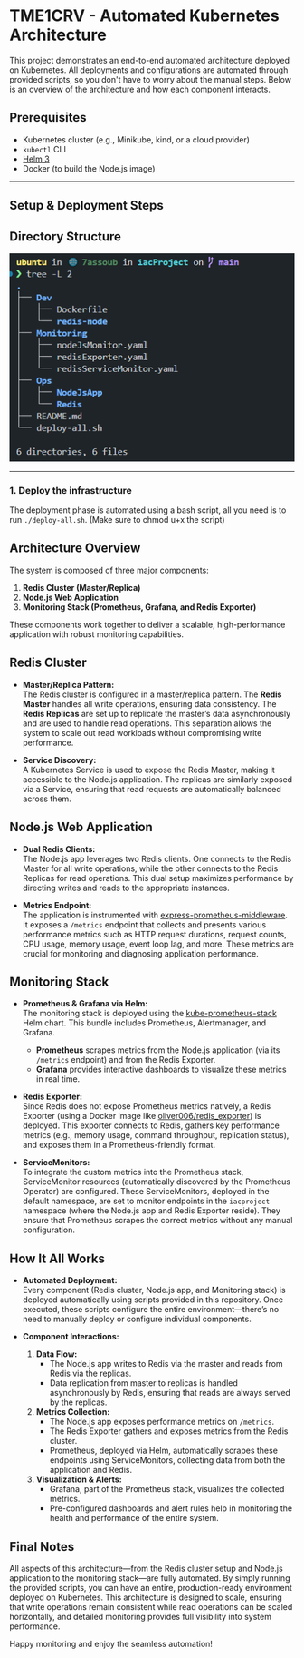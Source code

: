 # TME1CRV - Automated Kubernetes Architecture

This project demonstrates an end-to-end automated architecture deployed on Kubernetes. All deployments and configurations are automated through provided scripts, so you don't have to worry about the manual steps. Below is an overview of the architecture and how each component interacts.


## Prerequisites

- Kubernetes cluster (e.g., Minikube, kind, or a cloud provider)
- `kubectl` CLI
- [Helm 3](https://helm.sh/docs/intro/install/)
- Docker (to build the Node.js image)

---

## Setup & Deployment Steps

## Directory Structure

![alt text](image.png)


---

### 1. Deploy the infrastructure

The deployment phase is automated using a bash script, all you need is to run `./deploy-all.sh`. (Make sure to chmod u+x the script)

## Architecture Overview

The system is composed of three major components:

1. **Redis Cluster (Master/Replica)**
2. **Node.js Web Application**
3. **Monitoring Stack (Prometheus, Grafana, and Redis Exporter)**

These components work together to deliver a scalable, high-performance application with robust monitoring capabilities.

## Redis Cluster

- **Master/Replica Pattern:**  
  The Redis cluster is configured in a master/replica pattern. The **Redis Master** handles all write operations, ensuring data consistency. The **Redis Replicas** are set up to replicate the master’s data asynchronously and are used to handle read operations. This separation allows the system to scale out read workloads without compromising write performance.

- **Service Discovery:**  
  A Kubernetes Service is used to expose the Redis Master, making it accessible to the Node.js application. The replicas are similarly exposed via a Service, ensuring that read requests are automatically balanced across them.

## Node.js Web Application

- **Dual Redis Clients:**  
  The Node.js app leverages two Redis clients. One connects to the Redis Master for all write operations, while the other connects to the Redis Replicas for read operations. This dual setup maximizes performance by directing writes and reads to the appropriate instances.

- **Metrics Endpoint:**  
  The application is instrumented with [express-prometheus-middleware](https://github.com/jochen-schweizer/express-prometheus-middleware). It exposes a `/metrics` endpoint that collects and presents various performance metrics such as HTTP request durations, request counts, CPU usage, memory usage, event loop lag, and more. These metrics are crucial for monitoring and diagnosing application performance.

## Monitoring Stack

- **Prometheus & Grafana via Helm:**  
  The monitoring stack is deployed using the [kube-prometheus-stack](https://github.com/prometheus-operator/kube-prometheus-stack) Helm chart. This bundle includes Prometheus, Alertmanager, and Grafana.  
  - **Prometheus** scrapes metrics from the Node.js application (via its `/metrics` endpoint) and from the Redis Exporter.
  - **Grafana** provides interactive dashboards to visualize these metrics in real time.
  
- **Redis Exporter:**  
  Since Redis does not expose Prometheus metrics natively, a Redis Exporter (using a Docker image like [oliver006/redis_exporter](https://hub.docker.com/r/oliver006/redis_exporter)) is deployed. This exporter connects to Redis, gathers key performance metrics (e.g., memory usage, command throughput, replication status), and exposes them in a Prometheus-friendly format.

- **ServiceMonitors:**  
  To integrate the custom metrics into the Prometheus stack, ServiceMonitor resources (automatically discovered by the Prometheus Operator) are configured. These ServiceMonitors, deployed in the default namespace, are set to monitor endpoints in the `iacproject` namespace (where the Node.js app and Redis Exporter reside). They ensure that Prometheus scrapes the correct metrics without any manual configuration.

## How It All Works

- **Automated Deployment:**  
  Every component (Redis cluster, Node.js app, and Monitoring stack) is deployed automatically using scripts provided in this repository. Once executed, these scripts configure the entire environment—there’s no need to manually deploy or configure individual components.

- **Component Interactions:**  
  1. **Data Flow:**  
     - The Node.js app writes to Redis via the master and reads from Redis via the replicas.
     - Data replication from master to replicas is handled asynchronously by Redis, ensuring that reads are always served by the replicas.
  2. **Metrics Collection:**  
     - The Node.js app exposes performance metrics on `/metrics`.
     - The Redis Exporter gathers and exposes metrics from the Redis cluster.
     - Prometheus, deployed via Helm, automatically scrapes these endpoints using ServiceMonitors, collecting data from both the application and Redis.
  3. **Visualization & Alerts:**  
     - Grafana, part of the Prometheus stack, visualizes the collected metrics.
     - Pre-configured dashboards and alert rules help in monitoring the health and performance of the entire system.

## Final Notes

All aspects of this architecture—from the Redis cluster setup and Node.js application to the monitoring stack—are fully automated. By simply running the provided scripts, you can have an entire, production-ready environment deployed on Kubernetes. This architecture is designed to scale, ensuring that write operations remain consistent while read operations can be scaled horizontally, and detailed monitoring provides full visibility into system performance.

Happy monitoring and enjoy the seamless automation!
